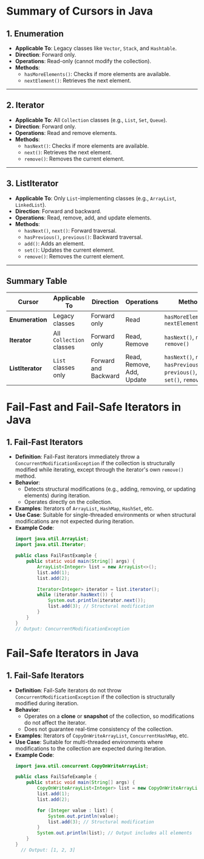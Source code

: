 # Summary of Cursors in Java

## 1. Enumeration
- **Applicable To**: Legacy classes like `Vector`, `Stack`, and `Hashtable`.
- **Direction**: Forward only.
- **Operations**: Read-only (cannot modify the collection).
- **Methods**:
    - `hasMoreElements()`: Checks if more elements are available.
    - `nextElement()`: Retrieves the next element.

---

## 2. Iterator
- **Applicable To**: All `Collection` classes (e.g., `List`, `Set`, `Queue`).
- **Direction**: Forward only.
- **Operations**: Read and remove elements.
- **Methods**:
    - `hasNext()`: Checks if more elements are available.
    - `next()`: Retrieves the next element.
    - `remove()`: Removes the current element.

---

## 3. ListIterator
- **Applicable To**: Only `List`-implementing classes (e.g., `ArrayList`, `LinkedList`).
- **Direction**: Forward and backward.
- **Operations**: Read, remove, add, and update elements.
- **Methods**:
    - `hasNext()`, `next()`: Forward traversal.
    - `hasPrevious()`, `previous()`: Backward traversal.
    - `add()`: Adds an element.
    - `set()`: Updates the current element.
    - `remove()`: Removes the current element.

---

## Summary Table

| **Cursor**      | **Applicable To**         | **Direction**       | **Operations**         | **Methods**                     |
|------------------|---------------------------|----------------------|-------------------------|----------------------------------|
| **Enumeration**  | Legacy classes           | Forward only         | Read                   | `hasMoreElements()`, `nextElement()` |
| **Iterator**     | All `Collection` classes | Forward only         | Read, Remove           | `hasNext()`, `next()`, `remove()` |
| **ListIterator** | `List` classes only      | Forward and Backward | Read, Remove, Add, Update | `hasNext()`, `next()`, `hasPrevious()`, `previous()`, `add()`, `set()`, `remove()` |

# Fail-Fast and Fail-Safe Iterators in Java

## 1. Fail-Fast Iterators
- **Definition**: Fail-Fast iterators immediately throw a `ConcurrentModificationException` if the collection is structurally modified while iterating, except through the iterator's own `remove()` method.
- **Behavior**:
  - Detects structural modifications (e.g., adding, removing, or updating elements) during iteration.
  - Operates directly on the collection.
- **Examples**: Iterators of `ArrayList`, `HashMap`, `HashSet`, etc.
- **Use Case**: Suitable for single-threaded environments or when structural modifications are not expected during iteration.
- **Example Code**:
  ```java
  import java.util.ArrayList;
  import java.util.Iterator;

  public class FailFastExample {
      public static void main(String[] args) {
          ArrayList<Integer> list = new ArrayList<>();
          list.add(1);
          list.add(2);

          Iterator<Integer> iterator = list.iterator();
          while (iterator.hasNext()) {
              System.out.println(iterator.next());
              list.add(3); // Structural modification
          }
      }
  }
  // Output: ConcurrentModificationException
  ```

# Fail-Safe Iterators in Java

## 1. Fail-Safe Iterators
- **Definition**: Fail-Safe iterators do not throw `ConcurrentModificationException` if the collection is structurally modified during iteration.
- **Behavior**:
  - Operates on a **clone** or **snapshot** of the collection, so modifications do not affect the iterator.
  - Does not guarantee real-time consistency of the collection.
- **Examples**: Iterators of `CopyOnWriteArrayList`, `ConcurrentHashMap`, etc.
- **Use Case**: Suitable for multi-threaded environments where modifications to the collection are expected during iteration.
- **Example Code**:
  ```java
  import java.util.concurrent.CopyOnWriteArrayList;

  public class FailSafeExample {
      public static void main(String[] args) {
          CopyOnWriteArrayList<Integer> list = new CopyOnWriteArrayList<>();
          list.add(1);
          list.add(2);

          for (Integer value : list) {
              System.out.println(value);
              list.add(3); // Structural modification
          }
          System.out.println(list); // Output includes all elements
      }
  }
    // Output: [1, 2, 3]
    ```
